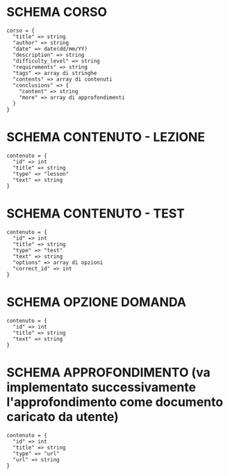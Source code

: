 # SCHEMA CORSO
```
corso = {
  "title" => string
  "author" => string
  "date" => date(dd/mm/YY)
  "description" => string
  "difficulty_level" => string
  "requirements" => string
  "tags" => array di stringhe
  "contents" => array di contenuti
  "conclusions" => {
    "content" => string
    "more" => array di approfondimenti
  }
}
```

# SCHEMA CONTENUTO - LEZIONE
```
contenuto = {
  "id" => int
  "title" => string
  "type" => "lesson"
  "text" => string
}
```

# SCHEMA CONTENUTO - TEST
```
contenuto = {
  "id" => int
  "title" => string
  "type" => "test"
  "text" => string
  "options" => array di opzioni
  "correct_id" => int
}
```

# SCHEMA OPZIONE DOMANDA
```
contenuto = {
  "id" => int
  "title" => string
  "text" => string
}
```

# SCHEMA APPROFONDIMENTO (va implementato successivamente l'approfondimento come documento caricato da utente)
```
contenuto = {
  "id" => int
  "title" => string
  "type" => "url"
  "url" => string
}
```
